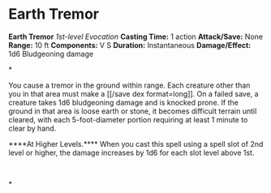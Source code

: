 # Earth Tremor

**Earth Tremor**
_1st-level Evocation_
**Casting Time:** 1 action
**Attack/Save:** None
**Range:** 10 ft
**Components:** V S
**Duration:** Instantaneous
**Damage/Effect:** 1d6 Bludgeoning damage

*<p class="Core-Styles_Core-Body">You cause a tremor in the ground within range. Each creature other than you in that area must make a [[/save dex format=long]]. On a failed save, a creature takes 1d6 bludgeoning damage and is knocked prone. If the ground in that area is loose earth or stone, it becomes difficult terrain until cleared, with each 5-foot-diameter portion requiring at least 1 minute to clear by hand.</p>
<p class="Core-Styles_Core-Body"><span class="Serif-Character-Style_Inline-Subhead-Serif">****At Higher Levels.**** </span>When you cast this spell using a spell slot of 2nd level or higher, the damage increases by 1d6 for each slot level above 1st.</p>
<p class="s19"><span class="p"> </span></p>*